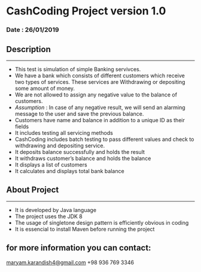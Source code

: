 # CashCoding Project version 1.0  
### Date : 26/01/2019

## Description
-------------------

* This test is simulation of simple Banking servivces.
* We have a bank which consists of different customers which receive two types of services. These services are Withdrawing or depositing some amount of money.
* We are not allowed to assign any negative value to the balance of customers.
* _Assumption_ : In case of any negative result, we will send an alarming message to the user and save the previous balance.
*	Customers have name and balance in addition to a unique ID as their fields
*	It includes testing all servicing methods 
* CashCoding includes batch testing to pass different values and check to withdrawing and depositing service.
* It deposits balance successfully and holds the result
* It withdraws customer’s balance and holds the balance
* It displays a list of customers
* It calculates and displays total bank balance

## About Project
---------------------------

- It is developed by Java language
- The project uses the JDK 8 
- The usage of singletone design pattern is efficiently obvious in coding
- It is essencial to install Maven before running the project

for more information you can contact:
--------------------------------------
maryam.karandish4@gmail.com
+98 936 769 3346
